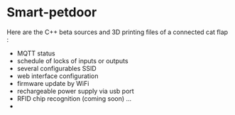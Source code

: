 # Smart-petdoor

Here are the C++ beta sources and 3D printing files of a connected cat flap :

* MQTT status
* schedule of locks of inputs or outputs
* several configurables SSID
* web interface configuration
* firmware update by WiFi
* rechargeable power supply via usb port
* RFID chip recognition (coming soon) ...
* 
